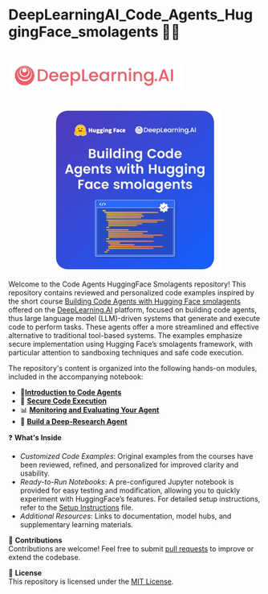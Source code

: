 # DeepLearningAI_Code_Agents_HuggingFace_smolagents  🧑‍💻


# ![image1](https://github.com/16032022/DeepLearningAI_Code_Agents_HuggingFace_smolagents/blob/0be092ba91337cbbc7b203a8f0a2279fc770cb9a/Image1.jpeg)

<p align="center">
  <img src="https://github.com/16032022/DeepLearningAI_Code_Agents_HuggingFace_smolagents/blob/a0628d92d60bb9036a4d7a16313f224b4f7640cb/Image2.jpeg" alt="Image2">
</p>


Welcome to the Code Agents HuggingFace Smolagents repository! This repository contains reviewed and personalized code examples inspired by the short course [Building Code Agents with Hugging Face smolagents](https://www.deeplearning.ai/short-courses/building-code-agents-with-hugging-face-smolagents/) offered on the [DeepLearning.AI](https://www.deeplearning.ai/courses/) platform,  focused on building code agents, thus large language model (LLM)-driven systems that generate and execute code to perform tasks. These agents offer a more streamlined and effective alternative to traditional tool-based systems. The examples emphasize secure implementation using Hugging Face’s smolagents framework, with particular attention to sandboxing techniques and safe code execution.  

The repository's content is organized into the following hands-on modules, included in the accompanying notebook:    
- 🚀[**Introduction to Code Agents**](https://github.com/16032022/DeepLearningAI_Code_Agents_HuggingFace_smolagents/tree/main/Introduction_Code_Agents)
- 🔐 [**Secure Code Execution**](https://github.com/16032022/DeepLearningAI_Code_Agents_HuggingFace_smolagents/tree/main/Secure_Code_Execution)   
- 📊 [**Monitoring and Evaluating Your Agent**](https://github.com/16032022/DeepLearningAI_Code_Agents_HuggingFace_smolagents/tree/main/Monitoring_Evaluationg_Agent)
- 🧠 [**Build a Deep-Research Agent**](https://github.com/16032022/DeepLearningAI_Code_Agents_HuggingFace_smolagents/tree/main/Build_Deep_Research_Agent)


❓ **What's Inside**  
- _Customized Code Examples_: Original examples from the courses have been reviewed, refined, and personalized for improved clarity and usability.  
- _Ready-to-Run Notebooks_: A pre-configured Jupyter notebook is provided for easy testing and modification, allowing you to quickly experiment with HuggingFace’s features. For detailed setup instructions, refer to the [Setup Instructions](SETUP.md) file.  
- _Additional Resources_: Links to documentation, model hubs, and supplementary learning materials.  


🎯 **Contributions**  
Contributions are welcome! Feel free to submit [pull requests](https://github.com/16032022/DeepLearningAI_Code_Agents_HuggingFace_smolagents/pulls) to improve or extend the codebase.


📄 **License**  
This repository is licensed under the [MIT License](https://github.com/16032022/DeepLearningAI_Code_Agents_HuggingFace_smolagents/blob/main/LICENSE).









